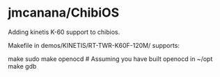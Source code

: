 # jmcanana/ChibiOS
Adding kinetis K-60 support to chibios.

Makefile in demos/KINETIS/RT-TWR-K60F-120M/ supports:

make
sudo make openocd  # Assuming you have built openocd in ~/opt
make gdb
